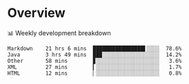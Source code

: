 # Overview

📊 Weekly development breakdown

```text
Markdown    21 hrs 6 mins  ████████████████▌░░░░  78.6%
Java        3 hrs 49 mins  ██▉░░░░░░░░░░░░░░░░░░  14.2%
Other       58 mins        ▊░░░░░░░░░░░░░░░░░░░░   3.6%
XML         27 mins        ▎░░░░░░░░░░░░░░░░░░░░   1.7%
HTML        12 mins        ▏░░░░░░░░░░░░░░░░░░░░   0.8%
```